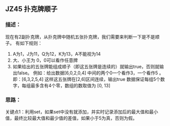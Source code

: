## JZ45 扑克牌顺子
### 描述：
现在有2副扑克牌，从扑克牌中随机五张扑克牌，我们需要来判断一下是不是顺子。
有如下规则：
1. A为1，J为11，Q为12，K为13，A不能视为14
2. 大、小王为 0，0可以看作任意牌
3. 如果给出的五张牌能组成顺子（即这五张牌是连续的）就输出true，否则就输出false。
例如：给出数据[6,0,2,0,4]
中间的两个0一个看作3，一个看作5 。即：[6,3,2,5,4]
这样这五张牌在[2,6]区间连续，输出true
数据保证每组5个数字，每组最多含有4个零，数组的数取值为 [0, 13]

### 思路：
关键点1：利用set，如果set中没有就添加，并实时记录添加后的最大值和最小值，最终比较最大值和最少值的差值，如果小于5为真，否则为假。